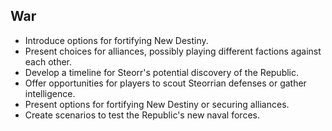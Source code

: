 ## War
- Introduce options for fortifying New Destiny.
- Present choices for alliances, possibly playing different factions against each other.
- Develop a timeline for Steorr's potential discovery of the Republic.
- Offer opportunities for players to scout Steorrian defenses or gather intelligence.
- Present options for fortifying New Destiny or securing alliances.
- Create scenarios to test the Republic's new naval forces.